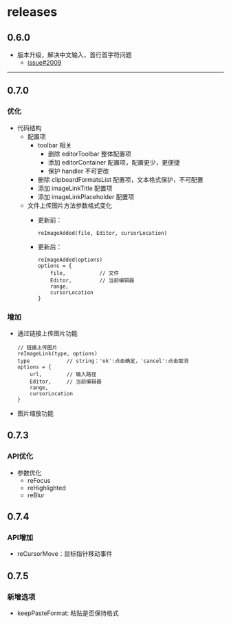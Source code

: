 # releases

## 0.6.0

* 版本升级，解决中文输入，首行首字符问题
    * [issue#2009](https://github.com/quilljs/quill/issues/2009)

***

## 0.7.0

### 优化

* 代码结构
    * 配置项
        * toolbar 相关
            * 删除 editorToolbar 整体配置项
            * 添加 editorContainer 配置项，配置更少，更便捷
            * 保护 handler 不可更改
        * 删除 clipboardFormatsList 配置项，文本格式保护，不可配置
        * 添加 imageLinkTitle 配置项
        * 添加 imageLinkPlaceholder 配置项
    * 文件上传图片方法参数格式变化
        * 更新前：

            ```
            reImageAdded(file, Editor, cursorLocation)
            ```

       * 更新后：

            ```
            reImageAdded(options)
            options = {
                file,           // 文件
                Editor,         // 当前编辑器
                range,
                cursorLocation
            }
            ```
### 增加

* 通过链接上传图片功能

    ```
    // 链接上传图片
    reImageLink(type, options)
    type            // string：'ok':点击确定，'cancel':点击取消
    options = {
        url,        // 输入路径
        Editor,     // 当前编辑器
        range,
        cursorLocation
    }
    ```

* 图片缩放功能

## 0.7.3

### API优化

* 参数优化
  * reFocus
  * reHighlighted
  * reBlur

## 0.7.4

### API增加

* reCursorMove：鼠标指针移动事件

## 0.7.5

### 新增选项

* keepPasteFormat: 粘贴是否保持格式